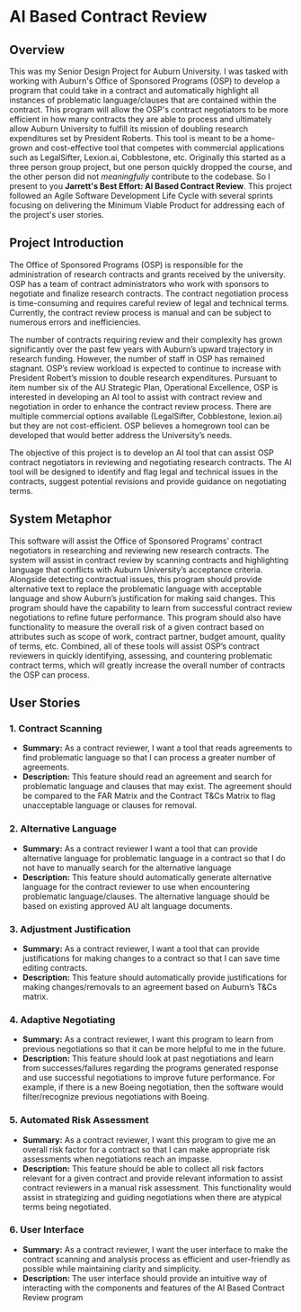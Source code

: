 # AI Based Contract Review

## Overview 
This was my Senior Design Project for Auburn University. I was tasked with working with Auburn's Office of Sponsored Programs (OSP) to develop a program that could take in a contract and automatically highlight all instances of problematic language/clauses that are contained within the contract. This program will allow the OSP's contract negotiators to be more efficient in how many contracts they are able to process and ultimately allow Auburn University to fulfill its mission of doubling research expenditures set by President Roberts. This tool is meant to be a home-grown and cost-effective tool that competes with commercial applications such as LegalSifter, Lexion.ai, Cobblestone, etc. Originally this started as a three person group project, but one person quickly dropped the course, and the other person did not *meaningfully* contribute to the codebase. So I present to you **Jarrett's Best Effort: AI Based Contract Review**. This project followed an Agile Software Development Life Cycle with several sprints focusing on delivering the Minimum Viable Product for addressing each of the project's user stories.

## Project Introduction
The Office of Sponsored Programs (OSP) is responsible for the administration of research contracts and grants received by the university. OSP has a team of contract administrators who work with sponsors to negotiate and finalize research contracts. The contract negotiation process is time-consuming and requires careful review of legal and technical terms. Currently, the contract review process is manual and can be subject to numerous errors and inefficiencies.

The number of contracts requiring review and their complexity has grown significantly over the past few years with Auburn’s upward trajectory in research funding. However, the number of staff in OSP has remained stagnant. OSP’s review workload is expected to continue to increase with President Robert’s mission to double research expenditures. Pursuant to item number six of the AU Strategic Plan, Operational Excellence, OSP is interested in developing an AI tool to assist with contract review and negotiation in order to enhance the contract review process. There are multiple commercial options available (LegalSifter, Cobblestone, lexion.ai) but they are not cost-efficient. OSP believes a homegrown tool can be developed that would better address the University’s needs.

The objective of this project is to develop an AI tool that can assist OSP contract negotiators in reviewing and negotiating research contracts. The AI tool will be designed to identify and flag legal and technical issues in the contracts, suggest potential revisions and provide guidance on negotiating terms.

## System Metaphor
This software will assist the Office of Sponsored Programs’ contract negotiators in researching and reviewing new research contracts. The system will assist in contract review by scanning contracts and highlighting language that conflicts with Auburn University’s acceptance criteria. Alongside detecting contractual issues, this program should provide alternative text to replace the problematic language with acceptable language and show Auburn’s justification for making said changes. This program should have the capability to learn from successful contract review negotiations to refine future performance. This program should also have functionality to measure the overall risk of a given contract based on attributes such as scope of work, contract partner, budget amount, quality of terms, etc. Combined, all of these tools will assist OSP’s contract reviewers in quickly identifying, assessing, and countering problematic contract terms, which will greatly increase the overall number of contracts the OSP can process.

## User Stories
### 1. Contract Scanning
- **Summary:** As a contract reviewer, I want a tool that reads agreements to find problematic language so that I can process a greater number of agreements.
- **Description:** This feature should read an agreement and search for problematic language and clauses that may exist. The agreement should be compared to the FAR Matrix and the Contract T&Cs Matrix to flag unacceptable language or clauses for removal.

### 2. Alternative Language
- **Summary:** As a contract reviewer I want a tool that can provide alternative language for problematic language in a contract so that I do not have to manually search for the alternative language
- **Description:** This feature should automatically generate alternative language for the contract reviewer to use when encountering problematic language/clauses. The alternative language should be based on existing approved AU alt language documents.

### 3. Adjustment Justification
- **Summary:** As a contract reviewer, I want a tool that can provide justifications for making changes to a contract so that I can save time editing contracts.
- **Description:** This feature should automatically provide justifications for making changes/removals to an agreement based on Auburn’s T&Cs matrix.

### 4. Adaptive Negotiating
- **Summary:** As a contract reviewer, I want this program to learn from previous negotiations so that it can be more helpful to me in the future.
- **Description:** This feature should look at past negotiations and learn from successes/failures regarding the programs generated response and use successful negotiations to improve future performance. For example, if there is a new Boeing negotiation, then the software would filter/recognize previous negotiations with Boeing.

### 5. Automated Risk Assessment
- **Summary:** As a contract reviewer, I want this program to give me an overall risk factor for a contract so that I can make appropriate risk assessments when negotiations reach an impasse.
- **Description:** This feature should be able to collect all risk factors relevant for a given contract and provide relevant information to assist contract reviewers in a manual risk assessment. This functionality would assist in strategizing and guiding negotiations when there are atypical terms being negotiated.

### 6. User Interface
- **Summary:** As a contract reviewer, I want the user interface to make the contract scanning and analysis process as efficient and user-friendly as possible while maintaining clarity and simplicity.
- **Description:** The user interface should provide an intuitive way of interacting with the components and features of the AI Based Contract Review program
